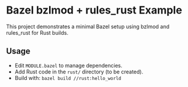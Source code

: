 # Bazel bzlmod + rules_rust Example

This project demonstrates a minimal Bazel setup using bzlmod and rules_rust for Rust builds.

## Usage

- Edit `MODULE.bazel` to manage dependencies.
- Add Rust code in the `rust/` directory (to be created).
- Build with: `bazel build //rust:hello_world`

